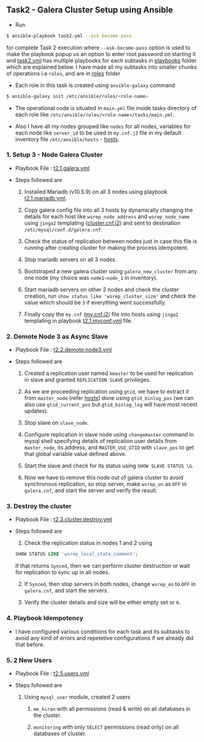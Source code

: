 ## Task2 - Galera Cluster Setup using Ansible

* Run
```bash
$ ansible-playbook task2.yml --ask-become-pass
```
for complete Task 2 execution where `--ask-become-pass` option is used to make the playbook popup us an option to enter root password on starting it and [task2.yml](https://github.com/alwaysiamkk/Internship/blob/main/Week%205/task2.yml) has multiple playbooks for each subtasks in [playbooks](https://github.com/alwaysiamkk/Internship/tree/main/Week%205/playbooks) folder which are explained below. I have made all my subtasks into smaller chunks of operations i.e `roles`, and are in [roles](https://github.com/alwaysiamkk/Internship/tree/main/Week%205/playbooks/roles) folder

* Each role in this task is created using `ansible-galaxy` command
```bash
$ ansible-galaxy init /etc/ansible/roles/<role-name>
```

* The operational code is situated in `main.yml` file inside tasks directory of each role like `/etc/ansible/roles/<role-name>/tasks/main.yml`.

* Also I have all my nodes grouped like `nodes` for all nodes, variables for each node like `server_id` to be used in `my.cnf.j2` file in my default inventory file `/etc/ansible/hosts` - [hosts](https://github.com/alwaysiamkk/Internship/blob/main/Week%205/hosts).

### 1. Setup 3 - Node Galera Cluster

* Playbook File : [t2.1.galera.yml](https://github.com/alwaysiamkk/Internship/blob/main/Week%205/playbooks/t2.1.galera.yml)

* Steps followed are
    1. Installed Mariadb (v10.5.9) on all 3 nodes using playbook [t2.1.mariadb.yml](https://github.com/alwaysiamkk/Internship/blob/main/Week%205/playbooks/t2.1.mariadb.yml).

    2. Copy galera config file into all 3 hosts by dynamically changing the details for each host like `wsrep_node_address` and `wsrep_node_name` using `jinga2` templating ([cluster.cnf.j2](https://github.com/alwaysiamkk/Internship/blob/main/Week%205/templates/cluster.cnf.j2)) and sent to destination `/etc/mysql/conf.d/galera.cnf`.

    3. Check the status of replication between nodes just in case this file is running after creating cluster for making the process idempotent.

    3. Stop mariadb servers on all 3 nodes.

    4. Bootstraped a new galera cluster using `galera_new_cluster` from any one node (my choice was `node1`-`node_1` in inventory).

    5. Start mariadb servers on other 2 nodes and check the cluster creation, run `show status like 'wsrep_cluster_size'` and check the value which should be `3` if everything went successfully.

    6. Finally copy the `my.cnf` ([my.cnf.j2](https://github.com/alwaysiamkk/Internship/blob/main/Week%205/templates/my.cnf.j2)) file into hosts using `jinga2` templating in playbook [t2.1.myconf.yml](https://github.com/alwaysiamkk/Internship/blob/main/Week%205/playbooks/t2.1.myconf.yml) file.

### 2. Demote Node 3 as Async Slave

* Playbook File : [t2.2.demote.node3.yml](https://github.com/alwaysiamkk/Internship/blob/main/Week%205/playbooks/t2.2.demote.node3.yml)

* Steps followed are
    1. Created a replication user named `kmaster` to be used for replication in slave and granted `REPLICATION SLAVE` privileges.

    2. As we are proceeding replication using `gtid`, we have to extract it from `master_node` (refer [hosts](https://github.com/alwaysiamkk/Internship/blob/main/Week%205/hosts)) done using `gtid_binlog_pos` (we can also use `gtid_current_pos` but `gtid_binlog_log` will have most recent updates).

    3. Stop slave on `slave_node`.

    4. Configure replication in slave node using `changemaster` command in mysql shell specifying details of replication user details from `master_node`, its address, and `MASTER_USE_GTID` with `slave_pos` to get that global variable value defined above.

    5. Start the slave and check for its status using `SHOW SLAVE STATUS \G`.

    6. Now we have to remove this node out of galera cluster to avoid synchronous replication, so stop server, make `wsrep_on` as `OFF` in `galera.cnf`, and start the server and verify the result.

### 3. Destroy the cluster

* Playbook File : [t2.3.cluster.destroy.yml](https://github.com/alwaysiamkk/Internship/blob/main/Week%205/playbooks/t2.3.cluster.destroy.yml)

* Steps followed are
    1. Check the replication status in nodes 1 and 2 using 
    ```sql
    SHOW STATUS LIKE 'wsrep_local_state_comment';
    ```
    if that returns `Synced`, then we can perform cluster destruction or wait for replication to sync up in all nodes.

    2. If `Synced`, then stop servers in both nodes, change `wsrep_on` to `OFF` in `galera.cnf`, and start the servers.

    3. Verify the cluster details and size will be either empty set or `0`.

### 4. Playbook Idempotency

* I have configured various conditions for each task and its subtasks to avoid any kind of errors and repetetive configurations if we already did that before.

### 5. 2 New Users

* Playbook File : [t2.5.users.yml](https://github.com/alwaysiamkk/Internship/blob/main/Week%205/playbooks/t2.5.users.yml)

* Steps followed are
    1. Using `mysql_user` module, created 2 users 
        
        1. `me_kiran` with all permissions (read & write) on all databases in the cluster.

        2. `monitoring` with only `SELECT` permissions (read only) on all databases of cluster.
